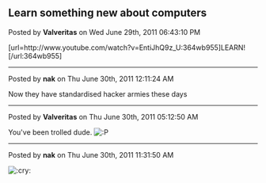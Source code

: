 ## Learn something new about computers
Posted by **Valveritas** on Wed June 29th, 2011 06:43:10 PM

[url=http&#58;//www&#46;youtube&#46;com/watch?v=EntiJhQ9z_U:364wb955]LEARN![/url:364wb955]

--------------------------------------------------------------------------------

Posted by **nak** on Thu June 30th, 2011 12:11:24 AM

Now they have standardised hacker armies these days

--------------------------------------------------------------------------------

Posted by **Valveritas** on Thu June 30th, 2011 05:12:50 AM

You've been trolled dude. <!-- s:P --><img src="{SMILIES_PATH}/icon_razz.gif" alt=":P" title="Razz" /><!-- s:P -->

--------------------------------------------------------------------------------

Posted by **nak** on Thu June 30th, 2011 11:31:50 AM

<!-- s:cry: --><img src="{SMILIES_PATH}/icon_cry.gif" alt=":cry:" title="Crying or Very Sad" /><!-- s:cry: -->
